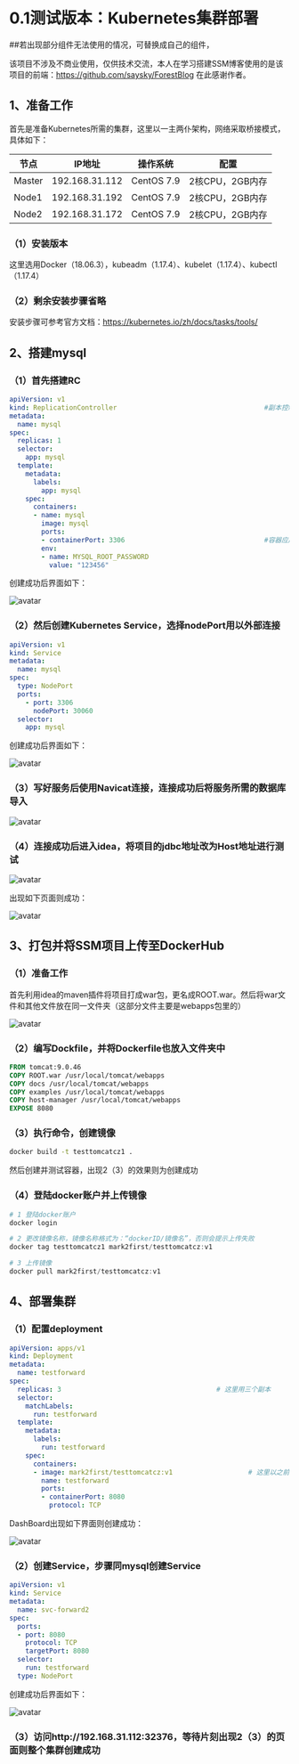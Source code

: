 # 0.1测试版本：Kubernetes集群部署

##若出现部分组件无法使用的情况，可替换成自己的组件，

该项目不涉及不商业使用，仅供技术交流，本人在学习搭建SSM博客使用的是该项目的前端：https://github.com/saysky/ForestBlog 在此感谢作者。

## 1、准备工作

首先是准备Kubernetes所需的集群，这里以一主两仆架构，网络采取桥接模式，具体如下：

| 节点   | IP地址         | 操作系统   | 配置            |
| ------ | -------------- | ---------- | --------------- |
| Master | 192.168.31.112 | CentOS 7.9 | 2核CPU，2GB内存 |
| Node1  | 192.168.31.192 | CentOS 7.9 | 2核CPU，2GB内存 |
| Node2  | 192.168.31.172 | CentOS 7.9 | 2核CPU，2GB内存 |

### （1）安装版本

这里选用Docker（18.06.3），kubeadm（1.17.4）、kubelet（1.17.4）、kubectl（1.17.4）

### （2）剩余安装步骤省略

安装步骤可参考官方文档：https://kubernetes.io/zh/docs/tasks/tools/

## 2、搭建mysql

### （1）首先搭建RC

```yaml
apiVersion: v1
kind: ReplicationController										#副本控制器RC
metadata:
  name: mysql																	#RC的名称，全局唯一
spec:
  replicas: 1																	#Pod副本的期待数量
  selector:
    app: mysql																#符合目标的Pod拥有此标签
  template:																		#根据此模版创建Pod的副本
    metadata:
      labels:
        app: mysql														#Pod副本拥有的标签，对应RC的Selector
    spec:
      containers:															#Pod内容器的定义部分
      - name: mysql														#容器的名称
        image: mysql													#容器对应的Docker Image
        ports:
        - containerPort: 3306									#容器应用监听的端口号
        env:																	#注入容器内的环境变量
        - name: MYSQL_ROOT_PASSWORD
          value: "123456"
```

创建成功后界面如下：

![avatar](http://mark2first.top:9000/?explorer/share/fileOut&shareID=7zdB_p2w&path=%7BshareItemLink%3A7zdB_p2w%7D%2Fimage-20220118201822047.png)

### （2）然后创建Kubernetes Service，选择nodePort用以外部连接

```yaml
apiVersion: v1
kind: Service
metadata:
  name: mysql
spec:
  type: NodePort
  ports:
    - port: 3306
      nodePort: 30060
  selector:
    app: mysql
```

创建成功后界面如下：

![avatar](http://mark2first.top:9000/?explorer/share/fileOut&shareID=7zdB_p2w&path=%7BshareItemLink%3A7zdB_p2w%7D%2Fimage-20220118203453890.png)

### （3）写好服务后使用Navicat连接，连接成功后将服务所需的数据库导入

![avatar](http://mark2first.top:9000/?explorer/share/fileOut&shareID=7zdB_p2w&path=%7BshareItemLink%3A7zdB_p2w%7D%2Fimage-20220118203244826.png)

### （4）连接成功后进入idea，将项目的jdbc地址改为Host地址进行测试

![avatar](http://mark2first.top:9000/?explorer/share/fileOut&shareID=7zdB_p2w&path=%7BshareItemLink%3A7zdB_p2w%7D%2Fimage-20220118203259814.png)

出现如下页面则成功：

![avatar](http://mark2first.top:9000/?explorer/share/fileOut&shareID=7zdB_p2w&path=%7BshareItemLink%3A7zdB_p2w%7D%2Fimage-20220118203312650.png)

## 3、打包并将SSM项目上传至DockerHub

### （1）准备工作

首先利用idea的maven插件将项目打成war包，更名成ROOT.war。然后将war文件和其他文件放在同一文件夹（这部分文件主要是webapps包里的）

![avatar](http://mark2first.top:9000/?explorer/share/fileOut&shareID=7zdB_p2w&path=%7BshareItemLink%3A7zdB_p2w%7D%2Fimage-20220118200114711.png)

### （2）编写Dockfile，并将Dockerfile也放入文件夹中

```dockerfile
FROM tomcat:9.0.46
COPY ROOT.war /usr/local/tomcat/webapps
COPY docs /usr/local/tomcat/webapps
COPY examples /usr/local/tomcat/webapps
COPY host-manager /usr/local/tomcat/webapps
EXPOSE 8080
```

### （3）执行命令，创建镜像

```sh
docker build -t testtomcatcz1 .
```

然后创建并测试容器，出现2（3）的效果则为创建成功

### （4）登陆docker账户并上传镜像

```powershell
# 1 登陆docker账户
docker login

# 2 更改镜像名称，镜像名称格式为：“dockerID/镜像名”，否则会提示上传失败
docker tag testtomcatcz1 mark2first/testtomcatcz:v1

# 3 上传镜像
docker pull mark2first/testtomcatcz:v1
```

## 4、部署集群

### （1）配置deployment

```yaml
apiVersion: apps/v1
kind: Deployment
metadata:
  name: testforward
spec:
  replicas: 3										# 这里用三个副本
  selector:
    matchLabels:
      run: testforward
  template:
    metadata:
      labels:
        run: testforward
    spec:
      containers:
      - image: mark2first/testtomcatcz:v1					# 这里以之前构建的镜像为例
        name: testforward
        ports:
        - containerPort: 8080
          protocol: TCP
```

DashBoard出现如下界面则创建成功：

![avatar](http://mark2first.top:9000/?explorer/share/fileOut&shareID=7zdB_p2w&path=%7BshareItemLink%3A7zdB_p2w%7D%2Fimage-20220118203408797.png)

### （2）创建Service，步骤同mysql创建Service

```yaml
apiVersion: v1
kind: Service
metadata:
  name: svc-forward2
spec:
  ports:
  - port: 8080
    protocol: TCP
    targetPort: 8080
  selector:
    run: testforward
  type: NodePort
```

创建成功后界面如下：

![avatar](http://mark2first.top:9000/?explorer/share/fileOut&shareID=7zdB_p2w&path=%7BshareItemLink%3A7zdB_p2w%7D%2Fimage-20220118203339519.png)

### （3）访问http://192.168.31.112:32376，等待片刻出现2（3）的页面则整个集群创建成功

